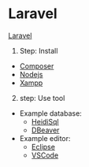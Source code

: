 # Laravel

[Laravel](https://laravel.com)

1. Step: Install

  - [Composer](https://getcomposer.org/download/)
  - [Nodejs](https://nodejs.org/en/)
  - [Xampp](https://www.apachefriends.org/de/index.html)

2. step: Use tool
 
  - Example database:
    - [HeidiSql](https://www.heidisql.com/)
    - [DBeaver](https://dbeaver.io/)
  - Example editor:
    - [Eclipse](https://www.eclipse.org/pdt/)
    - [VSCode](https://code.visualstudio.com/)

